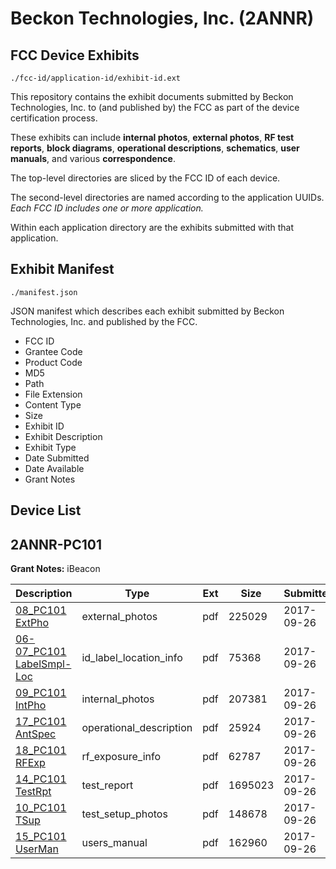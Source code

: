 # Beckon Technologies, Inc. (2ANNR)
## FCC Device Exhibits

```
./fcc-id/application-id/exhibit-id.ext
```

This repository contains the exhibit documents submitted by Beckon Technologies, Inc. to (and published by) the FCC as part of the device certification process.

These exhibits can include **internal photos**, **external photos**, **RF test reports**, **block diagrams**, **operational descriptions**, **schematics**, **user manuals**, and various **correspondence**.

The top-level directories are sliced by the FCC ID of each device.

The second-level directories are named according to the application UUIDs. *Each FCC ID includes one or more application.*

Within each application directory are the exhibits submitted with that application. 

## Exhibit Manifest

```
./manifest.json
```

JSON manifest which describes each exhibit submitted by Beckon Technologies, Inc. and published by the FCC.

- FCC ID
- Grantee Code
- Product Code
- MD5
- Path
- File Extension
- Content Type
- Size
- Exhibit ID
- Exhibit Description
- Exhibit Type
- Date Submitted
- Date Available
- Grant Notes

## Device List
## 2ANNR-PC101
**Grant Notes:** iBeacon

| Description | Type | Ext | Size | Submitted | Available |
| ----------- | ---- | --- | ---- | --------- | --------- |
| [08_PC101 ExtPho](2ANNR-PC101/56e948606503035874cf65447d761e5f/3579422.pdf) | external_photos | pdf | 225029 | 2017-09-26 | 2017-09-26 |
| [06-07_PC101 LabelSmpl-Loc](2ANNR-PC101/56e948606503035874cf65447d761e5f/3579420.pdf) | id_label_location_info | pdf | 75368 | 2017-09-26 | 2017-09-26 |
| [09_PC101 IntPho](2ANNR-PC101/56e948606503035874cf65447d761e5f/3579425.pdf) | internal_photos | pdf | 207381 | 2017-09-26 | 2017-09-26 |
| [17_PC101 AntSpec](2ANNR-PC101/56e948606503035874cf65447d761e5f/3579464.pdf) | operational_description | pdf | 25924 | 2017-09-26 | 2017-09-26 |
| [18_PC101 RFExp](2ANNR-PC101/56e948606503035874cf65447d761e5f/3579466.pdf) | rf_exposure_info | pdf | 62787 | 2017-09-26 | 2017-09-26 |
| [14_PC101 TestRpt](2ANNR-PC101/56e948606503035874cf65447d761e5f/3579445.pdf) | test_report | pdf | 1695023 | 2017-09-26 | 2017-09-26 |
| [10_PC101 TSup](2ANNR-PC101/56e948606503035874cf65447d761e5f/3579430.pdf) | test_setup_photos | pdf | 148678 | 2017-09-26 | 2017-09-26 |
| [15_PC101 UserMan](2ANNR-PC101/56e948606503035874cf65447d761e5f/3579456.pdf) | users_manual | pdf | 162960 | 2017-09-26 | 2017-09-26 |
